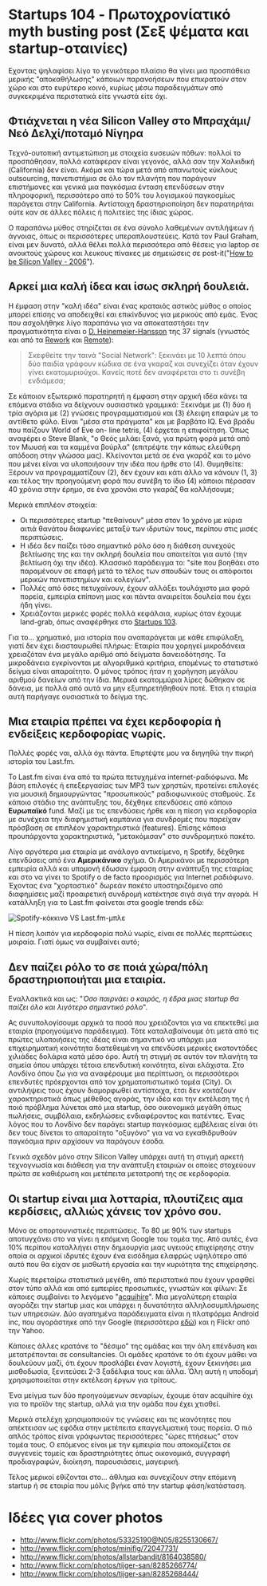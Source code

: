 # Startups 104 - Πρωτοχρονίατικό myth busting post (Σεξ ψέματα και startup-οταινίες)

Εχοντας ψηλαφίσει λίγο το γενικότερο πλαίσιο θα γίνει μια προσπάθεια μερικής "αποκαθήλωσης" κάποιων παρανοήσεων που επικρατούν στον χώρο και στο ευρύτερο κοινό, κυρίως μέσω παραδειγμάτων από συγκεκριμένα περιστατικά είτε γνωστά είτε όχι.

## Φτιάχνεται η νέα Silicon Valley στο Μπραχάμι/Νεό Δελχί/ποταμό Νίγηρα

Τεχνό-ουτοπική αντιμετώπιση με στοιχεία ευσευών πόθων: πολλοί το προσπάθησαν, πολλά κατάφεραν είναι γεγονός, αλλά σαν την Χαλκιδική (California) δεν είναι. Ακόμα και τώρα μετά από απανωτούς κύκλους outsourcing, πανεπιστήμια σε όλο τον πλανήτη που παράγουν επιστήμονες και γενικά μια παγκόσμια ένταση επενδύσεων στην πληροφορική, περισσότερο από το 50% του λογισμικού παγκοσμίως παράγεται στην California. Αντίστοιχη δραστηριοποίηση δεν παρατηρήται ούτε καν σε άλλες πόλεις ή πολιτείες της ίδιας χώρας.

Ο παραπάνω μύθος στηρίζεται σε ένα σύνολο λαθεμένων αντιλήψεων ή άγνοιας, όπως οι περισσότερες υπεραπλουστεύεις. Κατά τον Paul Graham, είναι μεν δυνατό, αλλά θέλει πολλά περισσότερα από θέσεις για laptop σε ανοικτούς χώρους και λευκους πίνακες με σημειώσεις σε post-it("[How to be Silicon Valley - 2006](http://www.paulgraham.com/siliconvalley.html)").

## Αρκεί μια καλή ίδεα και ίσως σκληρή δουλειά.

Η έμφαση στην "καλή ιδέα" είναι ένας κραταιός αστικός μύθος ο οποίος μπορεί επίσης να αποδειχθεί και επικίνδυνος για μερικούς από εμάς. Ένας που ασχολήθηκε λίγο παραπάνω για να αποκαταστήσει την πραγματικότητα είναι ο [D. Heinemeier-Hansson](http://david.heinemeierhansson.com/) της 37 signals (γνωστός και από τα [Rework](http://37signals.com/rework/) και [Remote](http://37signals.com/remote/)): 

> Σκεφθείτε την ταινά "Social Network": ξεκινάει με 10 λεπτά όπου δύο παιδία γράφουν κώδικα σε ένα γκαραζ και συνεχίζει όταν έχουν γίνει εκατομυριούχοι. Κανείς ποτέ δεν αναφέρεται στο τι συνέβη ενδιάμεσα;

Σε κάποιον εξωτερικό παρατηρητή η έμφαση στην αρχική ιδέα κάνει τα επόμενα στάδια να δείχνουν ουσιαστικά γραμμικά: Ξεκινάμε με (1) δύο ή τρία αγόρια με (2) γνώσεις προγραμματισμού και (3) έλειψη επαφών με το αντίθετο φύλο. Είναι "μέσα στα πράγματα" και με βαρβάτο IQ. Ενά βράδυ που παίζουν World of Eve on- line tetris, (4) έρχεται η επιφοίτηση. Όπως αναφέρει ο Steve Blank, "ο Θεός μιλάει ξανά, για πρώτη φορά μετά από τον Μωυσή και τα καμμένα βούρλα" (επιτρέψτε την κάπως ελεύθερη απόδοση στην γλώσσα μας). Κλείνονται μετά σε ένα γκαράζ και το μόνο που μένει είναι να υλοποιήσουν την ιδέα που ήρθε στο (4). Θυμηθείτε: Ξέρουν να προγραμματίζουν (2), δεν έχουν και κάτι άλλο να κάνουν (1, 3) και τέλος την προηγούμενη φορά που συνέβη το ίδιο (4) κάποιοι πέρασαν 40 χρόνια στην έρημο, σε ένα χρονάκι στο γκαράζ θα κολλήσουμε;

Μερικά επιπλέον στοιχεία:
* Οι περισσότερες startup "πεθαίνουν" μέσα στον 1ο χρόνο με κύρια αιτιά θανάτου διαφωνίες μεταξύ των ιδρυτών τους, περίπου στις μισές περιπτώσεις.
* Η ιδέα δεν παίζει τόσο σημαντικό ρόλο όσο η διάθεση συνεχούς βελτίωσης της και την σκληρή δουλεία που απαιτείται για αυτό (την βελτίωση όχι την ιδέα). Κλασσικό παράδειγμα το: "site που βοηθάει στο παραμένουν σε επαφή μετά το τέλος των σπουδών τους οι απόφοιτοι μερικών πανεπιστημίων και κολεγίων".
* Πολλές από όσες πετυχαίνουν, έχουν αλλάξει τουλάχιστο μια φορά πορεία, εμπειρία επίπονη μιας και πάντα αναιρείται δουλεία που έχει ήδη γίνει.
* Χρειάζονται μερικές φορές πολλά κεφάλαια, κυρίως όταν έχουμε land-grab, όπως αναφέρθηκε στο [Startups 103](http://tnfy.gr/2013/12/19/startups-103/).

Για το... χρηματικό, μια ιστορία που αναπαράγεται με κάθε επιφύλαξη, γιατί δεν έχει διασταυρωθεί πλήρως: Εταιρία που χορηγεί μικροδάνεια χρειαζόταν ένα μεγάλο αριθμό από δείγματα δανειοδότησης. Τα μικροδάνεια εγκρίνονται με αλγοριθμικά κριτήρια, επομένως το στατιστικό δείγμα είναι απαραίτητο. Ο μόνος τρόπος ήταν η χορήγηση μεγάλου αριθμού δανείων από την ίδια. Μερικά εκατομμύρια λίρες δώθηκαν σε δάνεια, με πολλά από αυτά να μην εξυπηρετήθηθούν ποτέ. Έτσι η εταιρία αυτή παρήγαγε ουσιαστικά το δείγμα της.

## Μια εταιρία πρέπει να έχει κερδοφορία ή ενδείξεις κερδοφορίας νωρίς.

Πολλές φορές ναι, αλλά όχι πάντα. Επιρτέψτε μου να διηγηθώ την πικρή ιστορία του Last.fm. 

To Last.fm είναι ένα από τα πρώτα πετυχημένα internet-ραδιόφωνα. Με βάση επιλογές ή επεξεργασίας των MP3 των χρηστών, προτείνει επιλογές για μουσική δημιουργώντας "προσωπικούς" ραδιοφωνικούς σταθμούς. Σε κάποιο στάδιο της ανάπτυξης του, δέχθηκε επενδύσεις από κάποιο **Ευρωπαϊκό** fund. Μαζί με τις επενδύσεις ήρθε και η πίεση για κερδοφορία με συνέχεια την διαφημιστική καμπάνια για συνδρομές που παρείχαν πρόσβαση σε επιπλέον χαρακτηριστικά (features). Επίσης κάποια προυπάρχοντα χαρακτηριστικά, "μετακόμισαν" στο συνδρομητικό πακέτο.

Λίγο αργότερα μια εταιρία με ανάλογο αντικείμενο, η Spotify, δέχθηκε επενδύσεις από ένα **Αμερικάνικο** σχήμα. Οι Αμερικάνοι με περισσότερη εμπειρία αλλά και υπομονή έδωσαν έμφαση στην ανάπτυξη της εταιρίας και στο να γίνει το Spotify ο de facto προορισμός για Internet ραδιόφωνο. Έχοντας ένα "χορταστικό" δωρεάν πακέτο υποστηριζόμενο από διαφημίσεις μαζί προαιρετική συνδρομή κατέκτησε σιγά σιγά την αγορά. Η κατάλληξη για το Last.fm φαίνεται στα google trends εδώ:

![Spotify-κόκκινο VS Last.fm-μπλε](https://dl.dropboxusercontent.com/u/1995706/cdn/blog/spotify-red_vs_lastfm-blue.png "Spotify - κόκκινο VS Last.fm - μπλε")

Η πίεση λοιπόν για κερδοφορία πολύ νωρίς, είναι σε πολλές περπτώσεις μοιραία. Γιατί όμως να συμβαίνει αυτό;

## Δεν παίζει ρόλο το σε ποιά χώρα/πόλη δραστηριοποιήται μια εταιρία.

Εναλλακτικά και ως: "*Όσο παιρνάει ο καιρός, η έδρα μιας startup θα παίζει όλο και λιγότερο σημαντικό ρόλο*".

Ας συνυπολογίσουμε αρχικά τα ποσά που χρειάζονται για να επεκτεθεί μια εταιρία (προηγούμενο παράδειγμα). Τότε καταλαβαίνουμε ότι μετά από τις πρώτες υλοποιήσεις της ιδέας είναι σημαντικό να υπάρχει μια επιχειρηματική κοινότητα διατεθειμένη να επενδύσει μερικές εκατοντάδες χιλιάδες δολάρια κατά μέσο όρο.
Αυτή τη στιγμή σε αυτόν τον πλανήτη τα σημεία όπου υπάρχει τέτοια επενδυτική κοινότητα, είναι ελάχιστα. Στο Λονδίνο όπου ζω για να αναφέρουμε μια περίπτωση, οι περισσότεροι επενδυτές πρόερχονται από τον χρηματοπιστωτικό τομέα (City). Οι αντιλήψεις τους έχουν διαμορφωθεί αντίστοιχα, έτσι δεν κοιτάζουν χαρακτηριστικά όπως μέθεθος αγοράς, την ιδέα και την εκτέλεση της ή ποιό πρόβλημα λύνεται από μια startup, όσο οικονομικά μεγάθη όπως πωλήσεις, συμβόλαια, εκδηλώσεις ενδιαφέροντος και πατέντες. Ένας λόγος που το Λονδίνο δεν παράγει startup παγκόσμιας εμβέλειας είναι ότι δεν τους δίνεται το απαραίτητο "οξυγόνο" για να να εγκαθιδρυθούν παγκόσμια πριν αρχίσουν να παράγουν έσοδα.

Γενικά σχεδόν μόνο στην Silicon Valley υπάρχει αυτή τη στιγμή αρκετή τεχνογνωσία και διάθεση για την ανάπτυξη εταιριών οι οποίες στοχεύουν πρώτα σε καθιέρωση και μετέπειτα μετατροπή της σε κερδοφορία.

## Οι startup είναι μια λοτταρία, πλουτίζεις αμα κερδίσεις, αλλιώς χάνεις τον χρόνο σου.

Μόνο σε οπορτουνιστικές περιπτώσεις. Το 80 με 90% των startups αποτυγχάνει στο να γίνει η επόμενη Google του τομέα της. Από αυτές, ένα 10% περίπου καταλλήγει στην δημιουργία μιας υγειούς επιχείρησης στην οποία οι αρχικοί ιδρυτές έχουν ένα εισόδημα ελαφρώς υψηλότερο από αυτό που θα είχαν σε μισθωτή εργασία και την κυριότητα της επιχείρησης.

Χωρίς περεταίρω στατιστικά μεγέθη, από περιστατικά που έχουν γραφθεί στον τύπο αλλά και από εμπειρίες προσωπικές, γνωστών και φίλων: Σε κάποιες συμβαίνει το λεγόμενο "[acquihire](http://en.wikipedia.org/wiki/Acqui-hiring)". Μια μεγαλύτερη εταιρία αγοράζει την startup μιας και υπάρχει η δυνατότητα αλληλοσυμπλήρωσης των υπηρεσιών. Δύο αγαπημένα παράδειγματα είναι η πλατφόρμα Android inc, που αγοράστηκε από την Google (περισσότερα [εδώ](http://www.businessweek.com/stories/2005-08-16/google-buys-android-for-its-mobile-arsenal)) και η Flickr από την Yahoo.

Κάποιες άλλες κρατάνε το "δέσιμο" της ομάδας και την όλη επένδυση και μετατρέπονται σε consultancies. Οι ομάδες κρατάνε το ότι έχουν μάθει να δουλεύουν μαζί, ότι έχουν προσλάβει έναν λογιστή, έχουν ξεκινήσει μια μισθοδωσία, ξενιτεύσει 2-3 ξαδέλφια τους και άλλα. Όλη αυτή η υποδομή χρησιμοποιείται στην εκτέλεση έργων για τρίτους.

Ένα μείγμα των δύο προηγούμενων σεναρίων, έχουμε όταν acquihire όχι για το προϊόν της startup, αλλά για την ομάδα που έχει χτισθεί.

Μερικά στελέχη χρησιμοποιούν τις γνώσεις και τις ικανότητες που απέκτεισαν ως εφόδια στην μετέπειτα επαγγελματική τους πορεία. Ο πιό απλός τρόπος είναι γράφωντας περισσότερες "ώρες πτήσεως" στον τομέα τους. Ο επόμενος είναι με την εμπειρία που αποκομίζεται σε συγγενείς τομείς και δραστηριότητες όπως οικονομικά, συγγραφή προδιαγραφών, διοίκηση, παρουσιάσεις, μαγειρική.

Τέλος μερικοί εθίζονται στο... άθλημα και συνεχίζουν στην επόμενη startup ή σε εταιρία που μόλις βγήκε από την startup φάση/κατάσταση.

# Ιδέες για cover photos

* http://www.flickr.com/photos/53325190@N05/8255130667/
* http://www.flickr.com/photos/minifig/72047731/
* http://www.flickr.com/photos/allstarbandit/8164038580/
* http://www.flickr.com/photos/tijger-san/8285266774/
* http://www.flickr.com/photos/tijger-san/8285268444/

